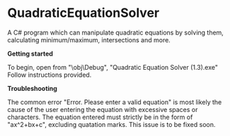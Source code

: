 # QuadraticEquationSolver
A C# program which can manipulate quadratic equations by solving them, calculating minimum/maximum, intersections and more.

<b> Getting started </b>

To begin, open from "\obj\Debug", "Quadratic Equation Solver (1.3).exe"
Follow instructions provided.

<b> Troubleshooting </b>

The common error "Error. Please enter a valid equation" is most likely the cause of the user entering the equation with excessive spaces or characters. The equation entered must strictly be in the form of "ax^2+bx+c", excluding quatation marks.
This issue is to be fixed soon.
